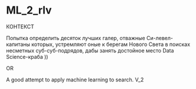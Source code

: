 # ML_2_rlv
КОНТЕКСТ

Попытка определить десяток лучших галер, отважные Си-левел-капитаны которых, устремляют оные к берегам Нового Света в поисках несметных суб-суб-подрядов, дабы занять достойное место Data Science-краба ))

OR

A good attempt to apply machine learning to search. V_2
